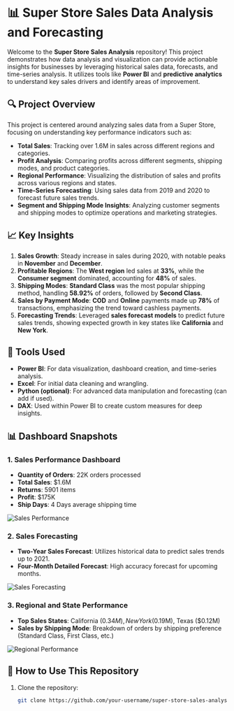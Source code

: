 # 📊 Super Store Sales Data Analysis and Forecasting

Welcome to the **Super Store Sales Analysis** repository! This project demonstrates how data analysis and visualization can provide actionable insights for businesses by leveraging historical sales data, forecasts, and time-series analysis. It utilizes tools like **Power BI** and **predictive analytics** to understand key sales drivers and identify areas of improvement.

## 🔍 Project Overview

This project is centered around analyzing sales data from a Super Store, focusing on understanding key performance indicators such as:

- **Total Sales**: Tracking over 1.6M in sales across different regions and categories.
- **Profit Analysis**: Comparing profits across different segments, shipping modes, and product categories.
- **Regional Performance**: Visualizing the distribution of sales and profits across various regions and states.
- **Time-Series Forecasting**: Using sales data from 2019 and 2020 to forecast future sales trends.
- **Segment and Shipping Mode Insights**: Analyzing customer segments and shipping modes to optimize operations and marketing strategies.

## 📈 Key Insights

1. **Sales Growth**: Steady increase in sales during 2020, with notable peaks in **November** and **December**.
2. **Profitable Regions**: The **West region** led sales at **33%**, while the **Consumer segment** dominated, accounting for **48%** of sales.
3. **Shipping Modes**: **Standard Class** was the most popular shipping method, handling **58.92%** of orders, followed by **Second Class**.
4. **Sales by Payment Mode**: **COD** and **Online** payments made up **78%** of transactions, emphasizing the trend toward cashless payments.
5. **Forecasting Trends**: Leveraged **sales forecast models** to predict future sales trends, showing expected growth in key states like **California** and **New York**.

## 🔧 Tools Used

- **Power BI**: For data visualization, dashboard creation, and time-series analysis.
- **Excel**: For initial data cleaning and wrangling.
- **Python (optional)**: For advanced data manipulation and forecasting (can add if used).
- **DAX**: Used within Power BI to create custom measures for deep insights.

## 📊 Dashboard Snapshots

### 1. Sales Performance Dashboard

- **Quantity of Orders**: 22K orders processed
- **Total Sales**: $1.6M
- **Returns**: 5901 items
- **Profit**: $175K
- **Ship Days**: 4 Days average shipping time

![Sales Performance](path-to-your-dashboard-image-1.png)

### 2. Sales Forecasting

- **Two-Year Sales Forecast**: Utilizes historical data to predict sales trends up to 2021.
- **Four-Month Detailed Forecast**: High accuracy forecast for upcoming months.

![Sales Forecasting](path-to-your-dashboard-image-2.png)

### 3. Regional and State Performance

- **Top Sales States**: California ($0.34M), New York ($0.19M), Texas ($0.12M)
- **Sales by Shipping Mode**: Breakdown of orders by shipping preference (Standard Class, First Class, etc.)

![Regional Performance](path-to-your-dashboard-image-3.png)

## 🚀 How to Use This Repository

1. Clone the repository:
   ```bash
   git clone https://github.com/your-username/super-store-sales-analysis.git
